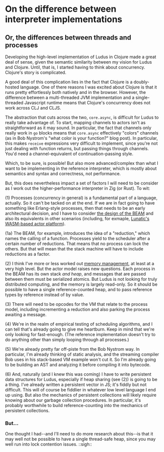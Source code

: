 # On the difference between interpreter implementations
## Or, the differences between threads and processes

Developing the high-level implementation of Ludus in Clojure made a great deal of sense, given the semantic similarity between my vision for Ludus and Clojure. Until, that is, I started having to think about concurrency. Clojure's story is complicated.

A good deal of this complication lies in the fact that Clojure is a doubly-hosted language. One of there reasons I was excited about Clojure is that it runs pretty effortlessly both natively and in the browser. However, the difference between a multi-threaded JVM implementation and a single-threaded Javascript runtime means that Clojure's concurrency does not work across CLJ and CLJS.

The abstraction that cuts across the two, `core.async`, is difficult for Ludus to really take advantage of. To start, mapping channels to actors isn't as straightforward as it may sound. In particular, the fact that channels only really work in `go` blocks means that `core.async` effectively "colors" channels (as in Bob Nystrom's "what color is your function?" blog post). In particular, this makes `receive` expressions very difficult to implement, since you're not just dealing with function returns, but passing things through channels. You'd need a channel-equivalent of continuation-passing style.

Which, to be sure, is possible! But also more advanced/complex than what I want to be implementing in the reference interpreter, which is mostly about semantics and syntax and correctness, not performance.

But, this does nevertheless impact a set of factors I will need to be consider as I work out the higher-performance interpreter in Zig (or Rust). To wit:

(1) Processes (concurrency in general) is a fundamental part of a language, actually. So it can't be tacked on at the end. If we are in fact going to have something like Erlang-style processes, then that needs to be an early architectural decision, and I have to consider [the design of the BEAM](https://blog.stenmans.org/theBeamBook/) and also its equivalents in other scenarios (including, for exmaple, [Lunatic's WASM-based actor platform](https://github.com/lunatic-solutions/lunatic)).

(1a) The BEAM, for example, introduces the idea of a "reduction," which names the calling of a function. Processes yield to the scheduler after a certain number of reductions. That means that no process can lock the others. But that will mean that the stack machine will have to include reductions as a factor.

(2) I think I've more or less worked out [memory management](./memory.md), at least at a very high level. But the actor model raises new questions. Each process in the BEAM has its own stack *and heap*, and messages that are passed between them must be serialized atomics. But Ludus is not looking for truly distributed computing, and the memory is largely read-only. So it should be possible to have a single reference-counted heap, and to pass reference types by reference instead of by value.

(3) There will need to be opcodes for the VM that relate to the process model, including incrementing a reduction and also parking the process awaiting a message.

(4) We're in the realm of empirical testing of scheduling algorithms, and I can tell that's already going to give me heartburn. Keep in mind that we're only looking for fast-enough. (The reference implementation doesn't try to do 
anything other than simply looping through all processes.)

(5) We're already pretty far off-piste from the Bob Nystrom way. In particular, I'm already thinking of static analysis, and the streaming compiler Bob uses in his stack-based VM example won't cut it. So I'm already going to be building an AST and analyzing it before compiling it into bytecode.

(6) And, naturally (and I knew this was coming) I have to write persistent data structures for Ludus, especially if heap sharing (see (2)) is going to be a thing. I've already written a persistent vector in JS; it's fiddly but not difficult. This will of course be fiddlier in whatever low level language I end up using. But also the mechanics of persistent collections will likely require knowing about our garbage collection procedures. In particular, it's probably worthwhile to build reference-counting into the mechanics of persistent collections.

### But...
One thought I had--and I'll need to do more research about this--is that it may well not be possible to have a single thread-safe heap, since you may well run into lock contention issues. ::sigh::